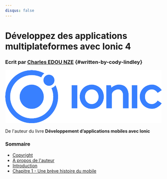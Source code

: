 ```yaml
---
disqus: false
---
```


# Développez des applications multiplateformes avec Ionic 4

### Ecrit par [Charles EDOU NZE](https://charlesen.fr) {#written-by-cody-lindley}

![](/assets/2560px-Ionic-logo-landscape.svg.png)

De l'auteur du livre **Développement d’applications mobiles avec Ionic**



### Sommaire

* [Copyright](/copyright.md)
* [A propos de l'auteur](/a-propos-de-lauteur.md)
* [Introduction](/introduction.md)
* [Chapitre 1 - Une brève histoire du mobile](/chap1/README.md)



